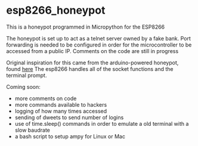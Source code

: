 # esp8266_honeypot
This is a honeypot programmed in Micropython for the ESP8266

The honeypot is set up to act as a telnet server owned by a fake bank.
Port forwarding is needed to be configured in order for the microcontroller to be accessed from a public IP.
Comments on the code are still in progress

Original inspiration for this came from the arduino-powered honeypot, found [here](https://www.reddit.com/r/arduino/comments/5ngt87/this_is_my_arduinopowered_honeypot_if_you_want_to/)
The esp8266 handles all of the socket functions and the terminal prompt.

Coming soon:

 - more comments on code
 - more commands available to hackers
 - logging of how many times accessed
 - sending of dweets to send number of logins
 - use of time.sleep() commands in order to emulate a old terminal with a slow baudrate
 - a bash script to setup ampy for Linux or Mac